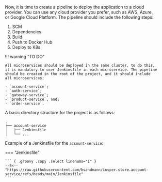 Now, it is time to create a pipeline to deploy the application to a cloud provider. You can use any cloud provider you prefer, such as AWS, Azure, or Google Cloud Platform. The pipeline should include the following steps:

1. SCM
1. Dependencies
1. Build
1. Push to Docker Hub
1. Deploy to K8s

!!! warning "TO DO"

    All microservices should be deployed in the same cluster, to do this, it is mandatory to user Jenkinsfile in each microservice. The pipeline should be created in the root of the project, and it should include all microservices:
    
    - `account-service`;
    - `auth-service`;
    - `gateway-service`;
    - `product-service`, and;
    - `order-service`.

A basic directory structure for the project is as follows:

``` { .bash }
.
├── account-service
│   ├── Jenkinsfile
│   └── ...
```

Example of a Jenkinsfile for the `account-service`:

=== "Jenkinsfile"

    ``` { .groovy .copy .select linenums="1" }
    --8<-- "https://raw.githubusercontent.com/hsandmann/insper.store.account-service/refs/heads/main/Jenkinsfile"
    ```

